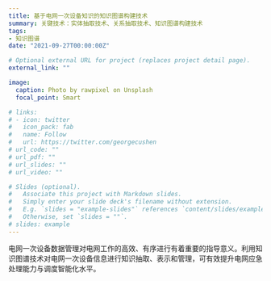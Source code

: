 ```yaml
---
title: 基于电网一次设备知识的知识图谱构建技术
summary: 关键技术：实体抽取技术、关系抽取技术、知识图谱构建技术
tags:
- 知识图谱
date: "2021-09-27T00:00:00Z"

# Optional external URL for project (replaces project detail page).
external_link: ""

image:
  caption: Photo by rawpixel on Unsplash
  focal_point: Smart

# links:
# - icon: twitter
#   icon_pack: fab
#   name: Follow
#   url: https://twitter.com/georgecushen
# url_code: ""
# url_pdf: ""
# url_slides: ""
# url_video: ""

# Slides (optional).
#   Associate this project with Markdown slides.
#   Simply enter your slide deck's filename without extension.
#   E.g. `slides = "example-slides"` references `content/slides/example-slides.md`.
#   Otherwise, set `slides = ""`.
# slides: example
---
```


电网一次设备数据管理对电网工作的高效、有序进行有着重要的指导意义。利用知识图谱技术对电网一次设备信息进行知识抽取、表示和管理，可有效提升电网应急处理能力与调度智能化水平。